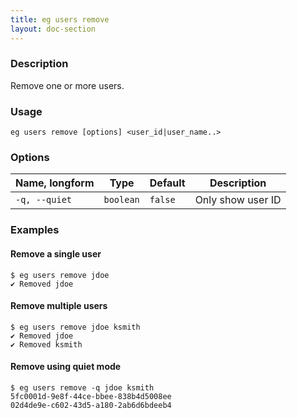 ```yaml
---
title: eg users remove
layout: doc-section
---
```


### Description

Remove one or more users.

### Usage

```shell
eg users remove [options] <user_id|user_name..>
```

### Options

| Name, longform | Type      | Default | Description       |
| ---            | ---       | ---     | ---               |
| `-q, --quiet`  | `boolean` | `false` | Only show user ID |

### Examples

#### Remove a single user

```shell
$ eg users remove jdoe
✔ Removed jdoe
```

#### Remove multiple users

```shell
$ eg users remove jdoe ksmith
✔ Removed jdoe
✔ Removed ksmith
```

#### Remove using quiet mode

```shell
$ eg users remove -q jdoe ksmith
5fc0001d-9e8f-44ce-bbee-838b4d5008ee
02d4de9e-c602-43d5-a180-2ab6d6bdeeb4
```
